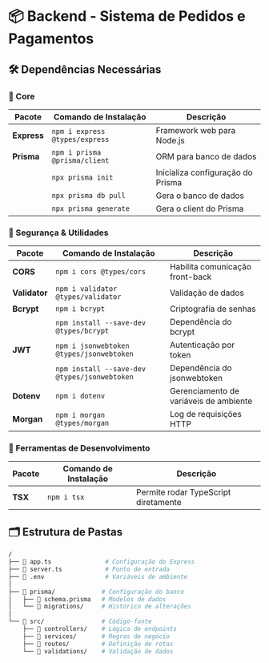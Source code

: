 # 📦 Backend - Sistema de Pedidos e Pagamentos

## 🛠️ Dependências Necessárias

### 🔹 Core

| Pacote      | Comando de Instalação          | Descrição                         |
| ----------- | ------------------------------ | --------------------------------- |
| **Express** | `npm i express @types/express` | Framework web para Node.js        |
| **Prisma**  | `npm i prisma @prisma/client`  | ORM para banco de dados           |
|             | `npx prisma init`              | Inicializa configuração do Prisma |
|             | `npx prisma db pull`           | Gera o banco de dados             |
|             | `npx prisma generate`          | Gera o client do Prisma           |

### 🔹 Segurança & Utilidades

| Pacote        | Comando de Instalação                        | Descrição                              |
| ------------- | -------------------------------------------- | -------------------------------------- |
| **CORS**      | `npm i cors @types/cors`                     | Habilita comunicação front-back        |
| **Validator** | `npm i validator @types/validator`           | Validação de dados                     |
| **Bcrypt**    | `npm i bcrypt`                               | Criptografia de senhas                 |
|               | `npm install --save-dev @types/bcrypt`       | Dependência do bcrypt                  |
| **JWT**       | `npm i jsonwebtoken @types/jsonwebtoken`     | Autenticação por token                 |
|               | `npm install --save-dev @types/jsonwebtoken` | Dependência do jsonwebtoken            |
| **Dotenv**    | `npm i dotenv`                               | Gerenciamento de variáveis de ambiente |
| **Morgan**    | `npm i morgan @types/morgan`                 | Log de requisições HTTP                |

### 🔹 Ferramentas de Desenvolvimento

| Pacote  | Comando de Instalação | Descrição                            |
| ------- | --------------------- | ------------------------------------ |
| **TSX** | `npm i tsx`           | Permite rodar TypeScript diretamente |

## 🗂️ Estrutura de Pastas

```bash
/
├── 📄 app.ts               # Configuração do Express
├── 📄 server.ts            # Ponto de entrada
├── 📄 .env                 # Variáveis de ambiente
│
├── 📂 prisma/             # Configuração do banco
│   ├── 📄 schema.prisma   # Modelos de dados
│   └── 📂 migrations/     # Histórico de alterações
│
└── 📂 src/                # Código-fonte
    ├── 📂 controllers/    # Lógica de endpoints
    ├── 📂 services/       # Regras de negócio
    ├── 📂 routes/         # Definição de rotas
    └── 📂 validations/    # Validação de dados
```
